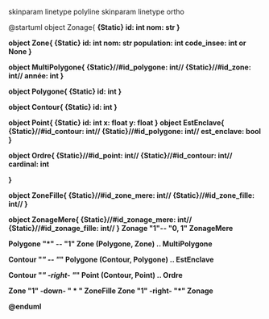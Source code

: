 skinparam linetype polyline
skinparam linetype ortho

@startuml
object Zonage{
<b> {Static} id: int
nom: str
}

object Zone{
<b> {Static} id: int 
nom: str
population: int
code_insee: int or None
}

object MultiPolygone{
{Static}//#id_polygone: int//
{Static}//#id_zone: int//
année: int
}



object Polygone{
<b> {Static} id: int
}

object Contour{
<b> {Static} id: int
}

object Point{
<b> {Static} id: int
x: float
y: float
}
object EstEnclave{
{Static}//#id_contour: int//
{Static}//#id_polygone: int//
est_enclave: bool
}

object Ordre{
{Static}//#id_point: int//
{Static}//#id_contour: int//
cardinal: int

}

object ZoneFille{
{Static}//#id_zone_mere: int//
{Static}//#id_zone_fille: int//
}

object ZonageMere{
{Static}//#id_zonage_mere: int//
{Static}//#id_zonage_fille: int//
}
Zonage "1"-- "0, 1" ZonageMere

Polygone "*" -- "1" Zone
(Polygone, Zone) .. MultiPolygone

Contour "*" -- "*" Polygone
(Contour, Polygone) .. EstEnclave

Contour "*" -right- "*" Point
(Contour, Point) .. Ordre

Zone "1" -down- " * " ZoneFille
Zone "1" -right- "*" Zonage


@enduml